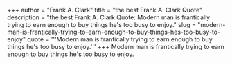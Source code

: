 +++
author = "Frank A. Clark"
title = "the best Frank A. Clark Quote"
description = "the best Frank A. Clark Quote: Modern man is frantically trying to earn enough to buy things he's too busy to enjoy."
slug = "modern-man-is-frantically-trying-to-earn-enough-to-buy-things-hes-too-busy-to-enjoy"
quote = '''Modern man is frantically trying to earn enough to buy things he's too busy to enjoy.'''
+++
Modern man is frantically trying to earn enough to buy things he's too busy to enjoy.
